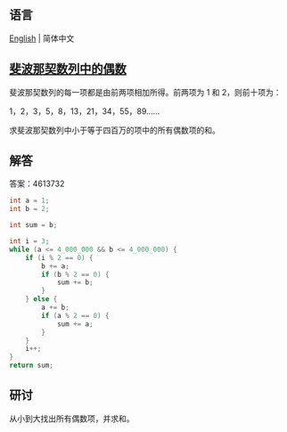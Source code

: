 ## 语言

[English](README.md) | 简体中文

## [斐波那契数列中的偶数](https://projecteuler.net/problem=2)

斐波那契数列的每一项都是由前两项相加所得。前两项为 1 和 2，则前十项为：

1，2，3，5，8，13，21，34，55，89……

求斐波那契数列中小于等于四百万的项中的所有偶数项的和。

## 解答

答案：4613732

```java
int a = 1;
int b = 2;

int sum = b;

int i = 3;
while (a <= 4_000_000 && b <= 4_000_000) {
	if (i % 2 == 0) {
		b += a;
		if (b % 2 == 0) {
			sum += b;
		}
	} else {
		a += b;
		if (a % 2 == 0) {
			sum += a;
		}
	}
	i++;
}
return sum;
```

## 研讨

从小到大找出所有偶数项，并求和。

